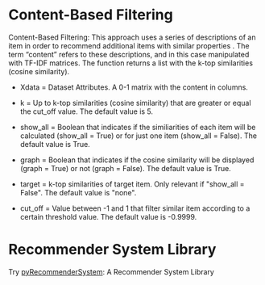 # Content-Based Filtering

Content-Based Filtering: This approach uses a series of descriptions of an item in order to recommend additional items with similar properties . The term “content” refers to these descriptions, and in this case manipulated with TF-IDF matrices. The function returns a list with the k-top similarities (cosine similarity).

* Xdata = Dataset Attributes. A 0-1 matrix with the content in columns.

* k = Up to k-top similarities (cosine similarity) that are greater or equal the cut_off value. The default value is 5.

* show_all = Boolean that indicates if the similiarities of each item will be calculated (show_all = True) or for just one item (show_all = False). The default value is True.

* graph = Boolean that indicates if the cosine similarity will be displayed (graph = True) or not (graph = False). The default value is True.

* target = k-top similarities of target item. Only relevant if "show_all = False". The default value is "none".

* cut_off = Value between -1 and 1 that filter similar item according to a certain threshold value. The default value is -0.9999.

# Recommender System Library
Try [pyRecommenderSystem](https://github.com/Valdecy/pyRecommenderSystem): A Recommender System Library
